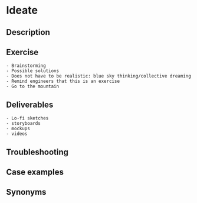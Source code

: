 # Ideate

## Description



## Exercise

	- Brainstorming
	- Possible solutions
	- Does not have to be realistic: blue sky thinking/collective dreaming 
	- Remind engineers that this is an exercise
	- Go to the mountain 

## Deliverables

	- Lo-fi sketches
	- storyboards
	- mockups
	- videos

## Troubleshooting

## Case examples

## Synonyms
